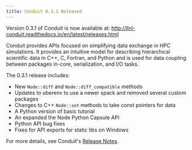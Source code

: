 ```yaml
---
title: Conduit 0.3.1 Released
---
```


Version 0.3.1 of Conduit is now available at: http://llnl-conduit.readthedocs.io/en/latest/releases.html

Conduit provides APIs focused on simplifying data exchange in HPC simulations. It provides an intuitive model for describing hierarchical scientific data in C++, C, Fortran, and Python and is used for data coupling between packages in-core, serialization, and I/O tasks.

The 0.3.1 release includes: 

 - New ``Node::diff`` and ``Node::diff_compatible`` methods
 - Updates to uberenv to use a newer spack and removed several custom packages
 - Changes to C++ ``Node::set`` methods to take const pointers for data
 - A Python version of basic tutorial
 - An expanded the Node Python Capsule API
 - Python API bug fixes
 - Fixes for API exports for static libs on Windows

For more details, see Conduit's [Release Notes](http://llnl-conduit.readthedocs.io/en/latest/releases.html#v0-3-1).
